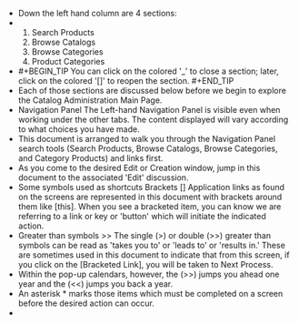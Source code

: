 - Down the left hand column are 4 sections:
- <ol>
  <li>Search Products</li>
  <li>Browse Catalogs</li>
  <li>Browse Categories</li>
  <li>Product Categories</li>
  </ol>
- #+BEGIN_TIP
  You can click on the colored '_' to close a section;
  later, click on the colored '[]' to reopen the section.
  #+END_TIP
- Each of those sections are discussed below before we begin to explore the Catalog Administration Main Page.
- Navigation Panel The Left-hand Navigation Panel is visible even when working under the other tabs.
  The content displayed will vary according to what choices you have made.
- This document is arranged to walk you through the Navigation Panel search tools (Search Products, Browse Catalogs, Browse Categories, and Category Products) and links first.
- As you come to the desired Edit or Creation window, jump in this document to the associated 'Edit' discussion.
- Some symbols used as shortcuts Brackets [] Application links as found on the screens are represented in this document with brackets around them like [this]. When you see a bracketed item, you can know we are referring to a link or key or 'button' which will initiate the indicated action.
- Greater than symbols >> The single (>) or double (>>) greater than symbols can be read as 'takes you to' or 'leads to' or 'results in.' These are sometimes used in this document to indicate that from this screen, if you click on the [Bracketed Link], you will be taken to Next Process.
- Within the pop-up calendars, however, the (>>) jumps you ahead one year and the (<<) jumps you back a year.
- An asterisk * marks those items which must be completed on a screen before the desired action can occur.
-